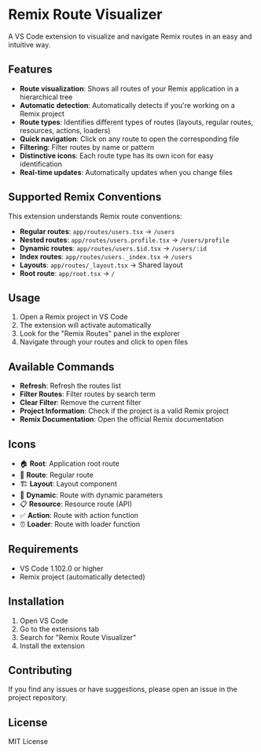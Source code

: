 # Remix Route Visualizer

A VS Code extension to visualize and navigate Remix routes in an easy and intuitive way.

## Features

- **Route visualization**: Shows all routes of your Remix application in a hierarchical tree
- **Automatic detection**: Automatically detects if you're working on a Remix project
- **Route types**: Identifies different types of routes (layouts, regular routes, resources, actions, loaders)
- **Quick navigation**: Click on any route to open the corresponding file
- **Filtering**: Filter routes by name or pattern
- **Distinctive icons**: Each route type has its own icon for easy identification
- **Real-time updates**: Automatically updates when you change files

## Supported Remix Conventions

This extension understands Remix route conventions:

- **Regular routes**: `app/routes/users.tsx` → `/users`
- **Nested routes**: `app/routes/users.profile.tsx` → `/users/profile`
- **Dynamic routes**: `app/routes/users.$id.tsx` → `/users/:id`
- **Index routes**: `app/routes/users._index.tsx` → `/users`
- **Layouts**: `app/routes/_layout.tsx` → Shared layout
- **Root route**: `app/root.tsx` → `/`

## Usage

1. Open a Remix project in VS Code
2. The extension will activate automatically
3. Look for the "Remix Routes" panel in the explorer
4. Navigate through your routes and click to open files

## Available Commands

- **Refresh**: Refresh the routes list
- **Filter Routes**: Filter routes by search term
- **Clear Filter**: Remove the current filter
- **Project Information**: Check if the project is a valid Remix project
- **Remix Documentation**: Open the official Remix documentation

## Icons

- 🏠 **Root**: Application root route
- 📄 **Route**: Regular route
- 🏗️ **Layout**: Layout component
- 🔄 **Dynamic**: Route with dynamic parameters
- 📋 **Resource**: Resource route (API)
- ✅ **Action**: Route with action function
- ⏰ **Loader**: Route with loader function

## Requirements

- VS Code 1.102.0 or higher
- Remix project (automatically detected)

## Installation

1. Open VS Code
2. Go to the extensions tab
3. Search for "Remix Route Visualizer"
4. Install the extension

## Contributing

If you find any issues or have suggestions, please open an issue in the project repository.

## License

MIT License

